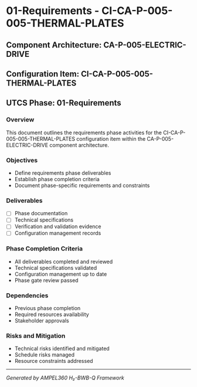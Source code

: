 # 01-Requirements - CI-CA-P-005-005-THERMAL-PLATES

## Component Architecture: CA-P-005-ELECTRIC-DRIVE
## Configuration Item: CI-CA-P-005-005-THERMAL-PLATES
## UTCS Phase: 01-Requirements

### Overview
This document outlines the requirements phase activities for the CI-CA-P-005-005-THERMAL-PLATES configuration item within the CA-P-005-ELECTRIC-DRIVE component architecture.

### Objectives
- Define requirements phase deliverables
- Establish phase completion criteria
- Document phase-specific requirements and constraints

### Deliverables
- [ ] Phase documentation
- [ ] Technical specifications
- [ ] Verification and validation evidence
- [ ] Configuration management records

### Phase Completion Criteria
- All deliverables completed and reviewed
- Technical specifications validated
- Configuration management up to date
- Phase gate review passed

### Dependencies
- Previous phase completion
- Required resources availability
- Stakeholder approvals

### Risks and Mitigation
- Technical risks identified and mitigated
- Schedule risks managed
- Resource constraints addressed

---
*Generated by AMPEL360 H₂-BWB-Q Framework*
